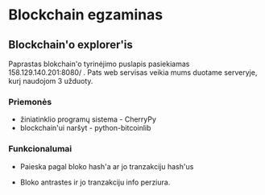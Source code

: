 # Blockchain egzaminas
## Blockchain'o explorer'is
Paprastas blokchain'o tyrinėjimo puslapis pasiekiamas 158.129.140.201:8080/ . Pats web servisas veikia mums duotame serveryje, kurį naudojom 3 užduoty.
### Priemonės
- žiniatinklio programų sistema - CherryPy
- blockchain'ui naršyt - python-bitcoinlib
### Funkcionalumai
 - Paieska pagal bloko hash'a ar jo tranzakciju hash'us
 
 - Bloko antrastes ir jo tranzakciju info perziura.
